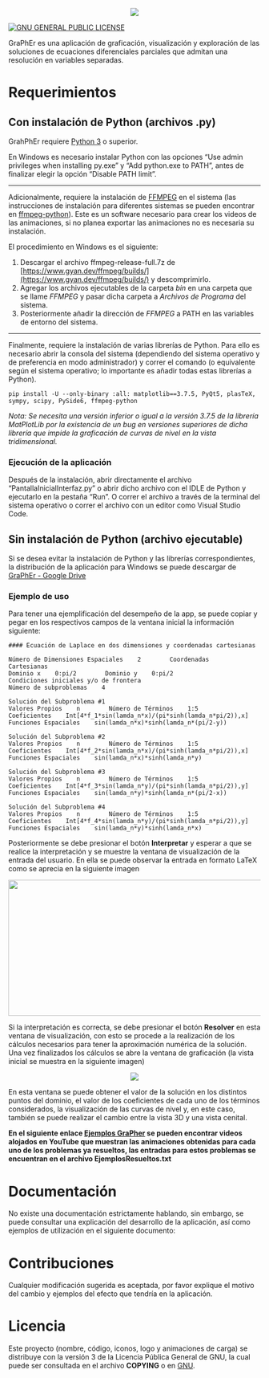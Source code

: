 <p align="center">
    <a href="https://github.com/LuisNavaFisBio/GraPhEr_Ecuaciones-Diferenciales-Parciales-Separables">
        <img src="https://github.com/LuisNavaFisBio/GraPhEr_Ecuaciones-Diferenciales-Parciales-Separables/blob/main/LogoPrincipal.png">
    </a>
</p>

[![GNU GENERAL PUBLIC LICENSE](https://www.gnu.org/graphics/gplv3-127x51.png?style=flat)](https://www.gnu.org/licenses/gpl-3.0.html#license-text)

GraPhEr es una aplicación de graficación, visualización y exploración de las soluciones de ecuaciones diferenciales parciales que admitan una resolución en variables separadas.

# Requerimientos

## Con instalación de Python (archivos .py)

GrahPhEr requiere [Python 3](https://www.python.org/downloads/) o superior. 

En Windows es necesario instalar Python con las opciones “Use admin privileges when installing py.exe” y “Add python.exe to PATH”, antes de finalizar elegir la opción “Disable PATH limit”.

---

Adicionalmente, requiere la instalación de [FFMPEG](https://ffmpeg.org/download.html) en el sistema (las instrucciones de instalación para diferentes sistemas se pueden encontrar en 
[ffmpeg-python](https://github.com/kkroening/ffmpeg-python)). Este es un software necesario para crear los videos de las animaciones, si no planea exportar las animaciones no es necesaria su instalación.

El procedimiento en Windows es el siguiente:
1. Descargar el archivo ffmpeg-release-full.7z de [https://www.gyan.dev/ffmpeg/builds/](https://www.gyan.dev/ffmpeg/builds/) y descomprimirlo.
2. Agregar los archivos ejecutables de la carpeta *bin* en una carpeta que se llame *FFMPEG* y pasar dicha carpeta a *Archivos de Programa* del sistema.
3. Posteriormente añadir la dirección de *FFMPEG* a PATH en las variables de entorno del sistema.

---

Finalmente, requiere la instalación de varias librerías de Python. Para ello es necesario abrir la consola del sistema (dependiendo del sistema operativo y de preferencia en modo administrador) y correr el comando (o equivalente según el sistema operativo; lo importante es añadir todas estas librerías a Python).

```
pip install -U --only-binary :all: matplotlib==3.7.5, PyQt5, plasTeX, sympy, scipy, PySide6, ffmpeg-python
```

*Nota: Se necesita una versión inferior o igual a la versión 3.7.5 de la librería MatPlotLib por la existencia de un bug en versiones superiores de dicha librería que impide la graficación de curvas de nivel en la vista tridimensional.*

### Ejecución de la aplicación

Después de la instalación, abrir directamente el archivo “PantallaInicialInterfaz.py” o abrir dicho archivo con el IDLE de Python y ejecutarlo en la pestaña “Run”. O correr el archivo a través de la terminal del sistema operativo o correr el archivo con un editor como Visual Studio Code.


## Sin instalación de Python (archivo ejecutable)

Si se desea evitar la instalación de Python y las librerías correspondientes, la distribución de la aplicación para Windows se puede descargar de [GraPhEr - Google Drive](https://drive.google.com/file/d/1I3vIstvLn2M7dMdNX2sPaJHzj-khZUCA)

### Ejemplo de uso

Para tener una ejemplificación del desempeño de la app, se puede copiar y pegar en los respectivos campos de la ventana inicial la información siguiente:

```
#### Ecuación de Laplace en dos dimensiones y coordenadas cartesianas

Número de Dimensiones Espaciales    2        Coordenadas    Cartesianas
Dominio x    0:pi/2        Dominio y    0:pi/2
Condiciones iniciales y/o de frontera   
Número de subproblemas    4

Solución del Subproblema #1
Valores Propios    n        Número de Términos    1:5
Coeficientes    Int[4*f_1*sin(lamda_n*x)/(pi*sinh(lamda_n*pi/2)),x]
Funciones Espaciales    sin(lamda_n*x)*sinh(lamda_n*(pi/2-y))

Solución del Subproblema #2
Valores Propios    n        Número de Términos    1:5
Coeficientes    Int[4*f_2*sin(lamda_n*x)/(pi*sinh(lamda_n*pi/2)),x]
Funciones Espaciales    sin(lamda_n*x)*sinh(lamda_n*y)

Solución del Subproblema #3
Valores Propios    n        Número de Términos    1:5
Coeficientes    Int[4*f_3*sin(lamda_n*y)/(pi*sinh(lamda_n*pi/2)),y]
Funciones Espaciales    sin(lamda_n*y)*sinh(lamda_n*(pi/2-x))

Solución del Subproblema #4
Valores Propios    n        Número de Términos    1:5
Coeficientes    Int[4*f_4*sin(lamda_n*y)/(pi*sinh(lamda_n*pi/2)),y]
Funciones Espaciales    sin(lamda_n*y)*sinh(lamda_n*x)
```

Posteriormente se debe presionar el botón **Interpretar** y esperar a que se realice la interpretación y se muestre la ventana de visualización de la entrada del usuario. En ella se puede observar la entrada en formato LaTeX como se aprecia en la siguiente imagen

<p align="center">
    <a>
        <img src="https://github.com/LuisNavaFisBio/GraPhEr_Ecuaciones-Diferenciales-Parciales-Separables/blob/main/EjemploInterpretacion.bmp" style="width: 950px; height: 271px;">
    </a>
</p>

Si la interpretación es correcta, se debe presionar el botón **Resolver** en esta ventana de visualización, con esto se procede a la realización de los cálculos necesarios para tener la aproximación numérica de la solución. Una vez finalizados los cálculos se abre la ventana de graficación (la vista inicial se muestra en la siguiente imagen)

<p align="center">
    <a>
        <img src="https://github.com/LuisNavaFisBio/GraPhEr_Ecuaciones-Diferenciales-Parciales-Separables/blob/main/EjemploVentanaGraficacion.png">
    </a>
</p>

En esta ventana se puede obtener el valor de la solución en los distintos puntos del dominio, el valor de los coeficientes de cada uno de los términos considerados, la visualización de las curvas de nivel y, en este caso, también se puede realizar el cambio entre la vista 3D y una vista cenital.

**En el siguiente enlace [Ejemplos GraPher](https://youtube.com/playlist?list=PLDXxCxAJtfBglyxTJl_z-5euuph1bhJEH&si=NSw4tSfEgUvtZpNV) se pueden encontrar videos alojados en YouTube que muestran las animaciones obtenidas para cada uno de los problemas ya resueltos, las entradas para estos problemas se encuentran en el archivo EjemplosResueltos.txt**


# Documentación

No existe una documentación estrictamente hablando, sin embargo, se puede consultar una explicación del desarrollo de la aplicación, así como ejemplos de utilización en el siguiente documento:


# Contribuciones
Cualquier modificación sugerida es aceptada, por favor explique el motivo del cambio y ejemplos del efecto que tendría en la aplicación. 

# Licencia
Este proyecto (nombre, código, iconos, logo y animaciones de carga) se distribuye con la versión 3 de la Licencia Pública General de GNU, la cual puede ser consultada en el archivo **COPYING** o en [GNU](https://www.gnu.org/licenses/). 
